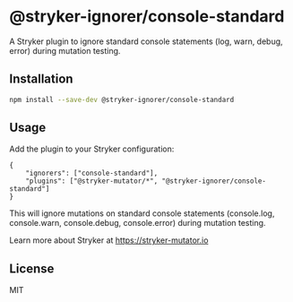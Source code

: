 # @stryker-ignorer/console-standard

A Stryker plugin to ignore standard console statements (log, warn, debug, error) during mutation testing.

## Installation

```bash
npm install --save-dev @stryker-ignorer/console-standard
```

## Usage

Add the plugin to your Stryker configuration:

```
{
    "ignorers": ["console-standard"],
    "plugins": ["@stryker-mutator/*", "@stryker-ignorer/console-standard"]
}
```

This will ignore mutations on standard console statements (console.log, console.warn, console.debug, console.error) during mutation testing.

Learn more about Stryker at https://stryker-mutator.io

## License

MIT
